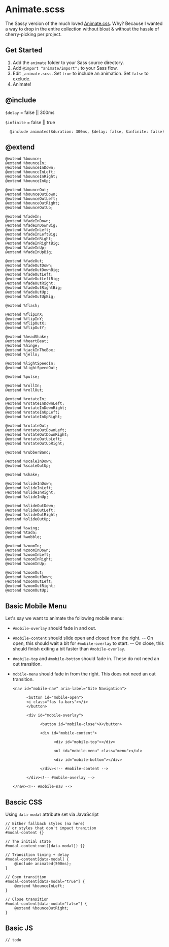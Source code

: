 # Animate.scss

The Sassy version of the much loved [Animate.css](https://github.com/daneden/animate.css). Why? Because I wanted a way to drop in the entire collection without bloat & without the hassle of cherry-picking per project. 

## Get Started

1. Add the `animate` folder to your Sass source directory. 
2. Add `@import "animate/import";` to your Sass flow. 
3. Edit `_animate.scss`. Set `true` to include an animation. Set `false` to exclude.
4. Animate!

## @include

`$delay` = false || 300ms

`$infinite` = false || true

      @include animated($duration: 300ms, $delay: false, $infinite: false) 

## @extend

    @extend %bounce;
    @extend %bounceIn;
    @extend %bounceInDown;
    @extend %bounceInLeft;
    @extend %bounceInRight;
    @extend %bounceInUp;

    @extend %bounceOut;
    @extend %bounceOutDown;
    @extend %bounceOutLeft;
    @extend %bounceOutRight;
    @extend %bounceOutUp;

    @extend %fadeIn;
    @extend %fadeInDown;
    @extend %fadeInDownBig;
    @extend %fadeInLeft;
    @extend %fadeInLeftBig;
    @extend %fadeInRight;
    @extend %fadeInRightBig;
    @extend %fadeInUp;
    @extend %fadeInUpBig;

    @extend %fadeOut;
    @extend %fadeOutDown;
    @extend %fadeOutDownBig;
    @extend %fadeOutLeft;
    @extend %fadeOutLeftBig;
    @extend %fadeOutRight;
    @extend %fadeOutRightBig;
    @extend %fadeOutUp;
    @extend %fadeOutUpBig;

    @extend %flash;

    @extend %flipInX;
    @extend %flipInY;
    @extend %flipOutX;
    @extend %flipOutY;

    @extend %headShake;
    @extend %heartBeat;
    @extend %hinge;
    @extend %jackInTheBox;
    @extend %jello;

    @extend %lightSpeedIn;
    @extend %lightSpeedOut;

    @extend %pulse;

    @extend %rollIn;
    @extend %rollOut;

    @extend %rotateIn;
    @extend %rotateInDownLeft;
    @extend %rotateInDownRight;
    @extend %rotateInUpLeft;
    @extend %rotateInUpRight;

    @extend %rotateOut;
    @extend %rotateOutDownLeft;
    @extend %rotateOutDownRight;
    @extend %rotateOutUpLeft;
    @extend %rotateOutUpRight;

    @extend %rubberBand;

    @extend %scaleInDown;
    @extend %scaleOutUp;  
    
    @extend %shake;

    @extend %slideInDown;
    @extend %slideInLeft;
    @extend %slideInRight;
    @extend %slideInUp;

    @extend %slideOutDown;
    @extend %slideOutLeft;
    @extend %slideOutRight;
    @extend %slideOutUp;

    @extend %swing;
    @extend %tada;
    @extend %wobble;

    @extend %zoomIn;
    @extend %zoomInDown;
    @extend %zoomInLeft;
    @extend %zoomInRight;
    @extend %zoomInUp;

    @extend %zoomOut;
    @extend %zoomOutDown;
    @extend %zoomOutLeft;
    @extend %zoomOutRight;
    @extend %zoomOutUp;

## Basic Mobile Menu

Let's say we want to animate the following mobile menu:

- `#mobile-overlay` should fade in and out. 
- `#mobile-content` should slide open and closed from the right. 
-- On open, this should wait a bit for `#mobile-overlay` to start.
-- On close, this should finish exiting a bit faster than `#mobile-overlay`. 
- `#mobile-top` and `#mobile-bottom` should fade in. These do not need an out transition. 
- `mobile-menu` should fade in from the right. This does not need an out transition. 


      <nav id="mobile-nav" aria-label="Site Navigation"> 

            <button id="mobile-open">
            <i class="fas fa-bars"></i>
            </button>

            <div id="mobile-overlay">

                  <button id="mobile-close">X</button>

                  <div id="mobile-content">

                        <div id="mobile-top"></div>

                        <ul id="mobile-menu" class="menu"></ul>

                        <div id="mobile-bottom"></div>

                  </div><!-- #mobile-content -->

            </div><!-- #mobile-overlay -->

      </nav><!-- #mobile-nav -->

## Bascic CSS

Using `data-modal` attribute set via JavaScript

    // Either fallback styles (na here)
    // or styles that don't impact tranition
    #modal-content {}

    // The initial state
    #modal-content:not([data-modal]) {}

    // Transition timing + delay
    #modal-content[data-modal] {
        @include animated(500ms);
    }

    // Open transition
    #modal-content[data-modal="true"] {
        @extend %bounceInLeft;
    }

    // Close transition
    #modal-content[data-modal="false"] {
        @extend %bounceOutRight;
    }

## Basic JS
    
    // todo

